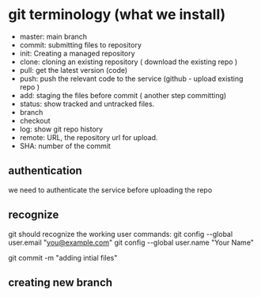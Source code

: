 # git terminology (what we install)
- master: main branch
- commit: submitting files to repository
- init: Creating a managed repository
- clone: cloning an existing repository ( download the existing repo ) 
- pull: get the latest version (code)
- push: push the relevant code to the service (github - upload existing repo ) 
- add: staging the files before commit ( another step committing)
- status: show tracked and untracked files. 
- branch
- checkout
- log: show git repo history 
- remote: URL, the repository url for upload.
- SHA: number of the commit


## authentication
we need to authenticate the service before uploading the repo

## recognize
git should recognize the working user
commands:
git config --global user.email "you@example.com"
git config --global user.name "Your Name"


git commit -m "adding intial files"


## creating new branch
